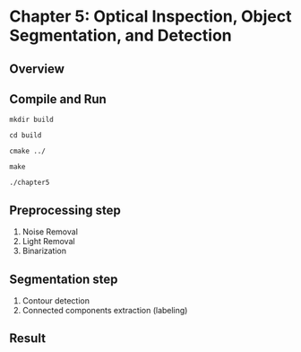 # Chapter 5: Optical Inspection, Object Segmentation, and Detection

## Overview


## Compile and Run
```console
mkdir build

cd build

cmake ../

make

./chapter5
```

## Preprocessing step

1. Noise Removal
2. Light Removal
3. Binarization

## Segmentation step

1. Contour detection
2. Connected components extraction (labeling)

## Result
